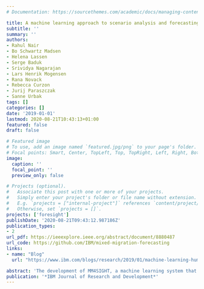 ```yaml
---
# Documentation: https://sourcethemes.com/academic/docs/managing-content/

title: A machine learning approach to scenario analysis and forecasting of mixed migration
subtitle: ''
summary: ''
authors:
- Rahul Nair
- Bo Schwartz Madsen
- Helena Lassen
- Serge Baduk
- Srividya Nagarajan
- Lars Henrik Mogensen
- Rana Novack
- Rebecca Curzon
- Jurij Paraszczak
- Sanne Urbak
tags: []
categories: []
date: '2019-01-01'
lastmod: 2020-08-21T10:43:13+01:00
featured: false
draft: false

# Featured image
# To use, add an image named `featured.jpg/png` to your page's folder.
# Focal points: Smart, Center, TopLeft, Top, TopRight, Left, Right, BottomLeft, Bottom, BottomRight.
image:
  caption: ''
  focal_point: ''
  preview_only: false

# Projects (optional).
#   Associate this post with one or more of your projects.
#   Simply enter your project's folder or file name without extension.
#   E.g. `projects = ["internal-project"]` references `content/project/deep-learning/index.md`.
#   Otherwise, set `projects = []`.
projects: ['foresight']
publishDate: '2020-08-21T09:43:12.987186Z'
publication_types:
- 2
url_pdf: https://ieeexplore.ieee.org/abstract/document/8880487
url_code: https://github.com/IBM/mixed-migration-forecasting
links:
- name: "Blog"
  url: "https://www.ibm.com/blogs/research/2019/01/machine-learning-humanitarian-sector/"

abstract: 'The development of MM4SIGHT, a machine learning system that enables annual forecasts of mixed-migration flows, is presented. Mixed migration refers to cross-border movements of people that are motivated by a multiplicity of factors to move including refugees fleeing persecution and conflict, victims of trafficking, and people seeking better lives and opportunity. Such populations have a range of legal status, some of which are not reflected in official government statistics. The system combines institutional estimates of migration along with in-person monitoring surveys to establish a migration volume baseline. The surveys reveal clusters of migratory drivers of populations on the move. Given macrolevel indicators that reflect migratory drivers found in the surveys, we develop an ensemble model to determine the volume of migration between source and host country along with uncertainty bounds. Using more than 80 macroindicators, we present results from a case study of migratory flows from Ethiopia to six countries. Our evaluations show error rates for annual forecasts to be within a few thousand persons per year for most destinations.'
publication: '*IBM Journal of Research and Development*'
---
```

